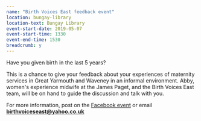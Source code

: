 ```yaml
---
name: "Birth Voices East feedback event"
location: bungay-library
location-text: Bungay Library
event-start-date: 2019-05-07
event-start-time: 1330
event-end-time: 1530
breadcrumb: y
---
```


Have you given birth in the last 5 years?

This is a chance to give your feedback about your experiences of maternity services in Great Yarmouth and Waveney in an informal environment. Abby, women's experience midwife at the James Paget, and the Birth Voices East team, will be on hand to guide the discussion and talk with you.

For more information, post on the [Facebook event](https://www.facebook.com/events/590636111414399/) or email **birthvoiceseast@yahoo.co.uk**

